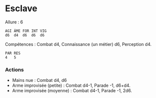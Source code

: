 # Esclave

Allure : 6

	AGI	ÂME	FOR	INT	VIG
	d6	d4	d6	d6	d6

Compétences : Combat d4, Connaissance (un métier) d6, Perception d4.

	PAR	RES
	4	5

### Actions
- Mains nue : Combat d4, d6
- Arme improvisée (petite) : Combat d4-1, Parade -1, d6+d4.
- Arme improvisée (moyenne) : Combat d4-1, Parade -1, 2d6.

